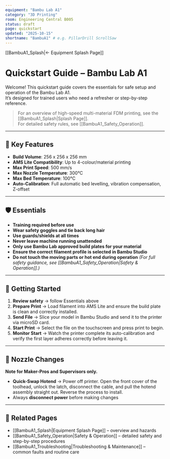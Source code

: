 ```yaml
---
equipment: "Bambu Lab A1"
category: "3D Printing"
room: Engineering Central B005
status: draft
page: quickstart
updated: "2025-10-15"
shortname: "BambuA1" # e.g. PillarDrill ScrollSaw
---
```

[[BambuA1_Splash|← Equipment Splash Page]]

# Quickstart Guide – Bambu Lab A1

Welcome! This quickstart guide covers the essentials for safe setup and operation of the Bambu Lab A1.  
It’s designed for trained users who need a refresher or step-by-step reference.

> For an overview of high-speed multi-material FDM printing, see the [[BambuA1_Splash|Splash Page]].  
> For detailed safety rules, see [[BambuA1_Safety_Operation]].  

---

## 📐 Key Features
- **Build Volume**: 256 x 256 x 256 mm
- **AMS Lite Compatibility**: Up to 4-colour/material printing
- **Max Print Speed**: 500 mm/s
- **Max Nozzle Temperature**: 300°C
- **Max Bed Temperature**: 100°C
- **Auto-Calibration**: Full automatic bed levelling, vibration compensation, Z-offset

---

## 🛡️ Essentials
- **Training required before use** 
- **Wear safety goggles and tie back long hair** 
- **Use guards/shields at all times** 
- **Never leave machine running unattended** 
- **Only use Bambu Lab approved build plates for your material** 
- **Ensure the correct filament profile is selected in Bambu Studio** 
- **Do not touch the moving parts or hot end during operation** *(For full safety guidance, see [[BambuA1_Safety_Operation|Safety & Operation]].)*

---

## 🚀 Getting Started
1. **Review safety** → follow Essentials above  
2. **Prepare Print** → Load filament into AMS Lite and ensure the build plate is clean and correctly installed.
3. **Send File** → Slice your model in Bambu Studio and send it to the printer via microSD card.
4. **Start Print** → Select the file on the touchscreen and press print to begin. 
5. **Monitor Start** → Watch the printer complete its auto-calibration and verify the first layer adheres correctly before leaving it.  

---

## 🔄 Nozzle Changes
**Note for <span class="blue-apron">Maker-Pros</span> and <span class="red-apron">Supervisors</span> only.**

- **Quick-Swap Hotend** → Power off printer. Open the front cover of the toolhead, unlock the latch, disconnect the cable, and pull the hotend assembly straight out. Reverse the process to install.
- Always **disconnect power** before making changes  

---

## 🔗 Related Pages
- [[BambuA1_Splash|Equipment Splash Page]] – overview and hazards  
- [[BambuA1_Safety_Operation|Safety & Operation]] – detailed safety and step-by-step procedures  
- [[BambuA1_Troubleshooting|Troubleshooting & Maintenance]] – common faults and routine care